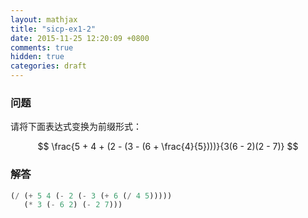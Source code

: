 ```yaml
---
layout: mathjax
title: "sicp-ex1-2"
date: 2015-11-25 12:20:09 +0800
comments: true
hidden: true
categories: draft
---
```


### 问题

请将下面表达式变换为前缀形式：

$$
\frac{5 + 4 + (2 - (3 - (6 + \frac{4}{5})))}{3(6 - 2)(2 - 7)}
$$

### 解答

``` scheme
(/ (+ 5 4 (- 2 (- 3 (+ 6 (/ 4 5)))))
   (* 3 (- 6 2) (- 2 7)))
```
